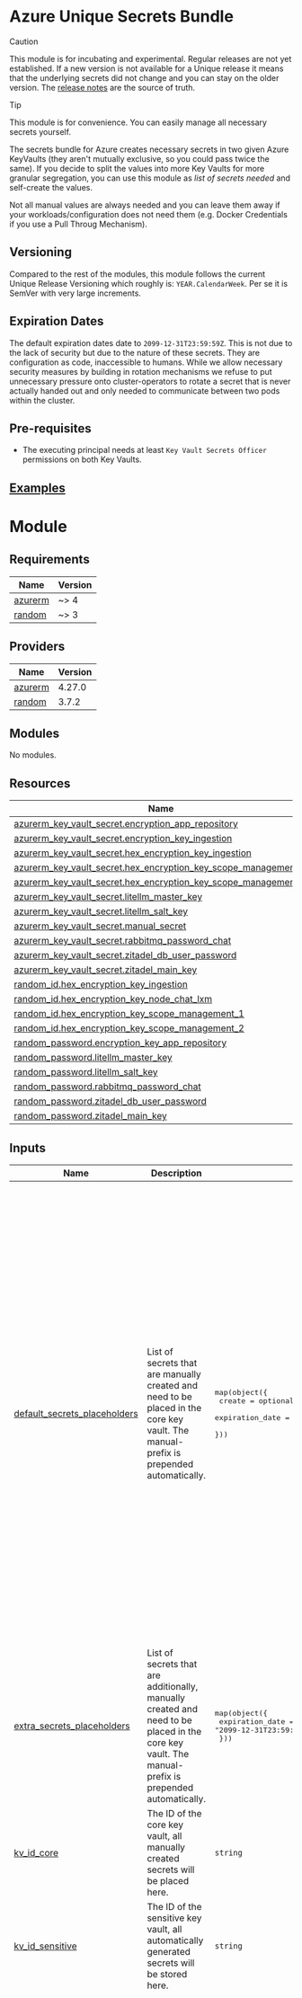 # Azure Unique Secrets Bundle

> [!CAUTION]
> This module is for incubating and experimental. Regular releases are not yet established. If a new version is not available for a Unique release it means that the underlying secrets did not change and you can stay on the older version. The [release notes](https://unique-ch.atlassian.net/wiki/x/GIAlQ) are the source of truth.

> [!TIP]
> This module is for convenience. You can easily manage all necessary secrets yourself.

The secrets bundle for Azure creates necessary secrets in two given Azure KeyVaults (they aren't mutually exclusive, so you could pass twice the same). If you decide to split the values into more Key Vaults for more granular segregation, you can use this module as _list of secrets needed_ and self-create the values.

Not all manual values are always needed and you can leave them away if your workloads/configuration does not need them (e.g. Docker Credentials if you use a Pull Throug Mechanism).

## Versioning
Compared to the rest of the modules, this module follows the current Unique Release Versioning which roughly is: `YEAR.CalendarWeek`. Per se it is SemVer with very large increments.

## Expiration Dates
The default expiration dates date to `2099-12-31T23:59:59Z`. This is not due to the lack of security but due to the nature of these secrets. They are configuration as code, inaccessible to humans. While we allow necessary security measures by building in rotation mechanisms we refuse to put unnecessary pressure onto cluster-operators to rotate a secret that is never actually handed out and only needed to communicate between two pods within the cluster.

## Pre-requisites
- The executing principal needs at least `Key Vault Secrets Officer` permissions on both Key Vaults.

## [Examples](./examples)

# Module

<!-- BEGIN_TF_DOCS -->
## Requirements

| Name | Version |
|------|---------|
| <a name="requirement_azurerm"></a> [azurerm](#requirement\_azurerm) | ~> 4 |
| <a name="requirement_random"></a> [random](#requirement\_random) | ~> 3 |

## Providers

| Name | Version |
|------|---------|
| <a name="provider_azurerm"></a> [azurerm](#provider\_azurerm) | 4.27.0 |
| <a name="provider_random"></a> [random](#provider\_random) | 3.7.2 |

## Modules

No modules.

## Resources

| Name | Type |
|------|------|
| [azurerm_key_vault_secret.encryption_app_repository](https://registry.terraform.io/providers/hashicorp/azurerm/latest/docs/resources/key_vault_secret) | resource |
| [azurerm_key_vault_secret.encryption_key_ingestion](https://registry.terraform.io/providers/hashicorp/azurerm/latest/docs/resources/key_vault_secret) | resource |
| [azurerm_key_vault_secret.hex_encryption_key_ingestion](https://registry.terraform.io/providers/hashicorp/azurerm/latest/docs/resources/key_vault_secret) | resource |
| [azurerm_key_vault_secret.hex_encryption_key_scope_management_1](https://registry.terraform.io/providers/hashicorp/azurerm/latest/docs/resources/key_vault_secret) | resource |
| [azurerm_key_vault_secret.hex_encryption_key_scope_management_2](https://registry.terraform.io/providers/hashicorp/azurerm/latest/docs/resources/key_vault_secret) | resource |
| [azurerm_key_vault_secret.litellm_master_key](https://registry.terraform.io/providers/hashicorp/azurerm/latest/docs/resources/key_vault_secret) | resource |
| [azurerm_key_vault_secret.litellm_salt_key](https://registry.terraform.io/providers/hashicorp/azurerm/latest/docs/resources/key_vault_secret) | resource |
| [azurerm_key_vault_secret.manual_secret](https://registry.terraform.io/providers/hashicorp/azurerm/latest/docs/resources/key_vault_secret) | resource |
| [azurerm_key_vault_secret.rabbitmq_password_chat](https://registry.terraform.io/providers/hashicorp/azurerm/latest/docs/resources/key_vault_secret) | resource |
| [azurerm_key_vault_secret.zitadel_db_user_password](https://registry.terraform.io/providers/hashicorp/azurerm/latest/docs/resources/key_vault_secret) | resource |
| [azurerm_key_vault_secret.zitadel_main_key](https://registry.terraform.io/providers/hashicorp/azurerm/latest/docs/resources/key_vault_secret) | resource |
| [random_id.hex_encryption_key_ingestion](https://registry.terraform.io/providers/hashicorp/random/latest/docs/resources/id) | resource |
| [random_id.hex_encryption_key_node_chat_lxm](https://registry.terraform.io/providers/hashicorp/random/latest/docs/resources/id) | resource |
| [random_id.hex_encryption_key_scope_management_1](https://registry.terraform.io/providers/hashicorp/random/latest/docs/resources/id) | resource |
| [random_id.hex_encryption_key_scope_management_2](https://registry.terraform.io/providers/hashicorp/random/latest/docs/resources/id) | resource |
| [random_password.encryption_key_app_repository](https://registry.terraform.io/providers/hashicorp/random/latest/docs/resources/password) | resource |
| [random_password.litellm_master_key](https://registry.terraform.io/providers/hashicorp/random/latest/docs/resources/password) | resource |
| [random_password.litellm_salt_key](https://registry.terraform.io/providers/hashicorp/random/latest/docs/resources/password) | resource |
| [random_password.rabbitmq_password_chat](https://registry.terraform.io/providers/hashicorp/random/latest/docs/resources/password) | resource |
| [random_password.zitadel_db_user_password](https://registry.terraform.io/providers/hashicorp/random/latest/docs/resources/password) | resource |
| [random_password.zitadel_main_key](https://registry.terraform.io/providers/hashicorp/random/latest/docs/resources/password) | resource |

## Inputs

| Name | Description | Type | Default | Required |
|------|-------------|------|---------|:--------:|
| <a name="input_default_secrets_placeholders"></a> [default\_secrets\_placeholders](#input\_default\_secrets\_placeholders) | List of secrets that are manually created and need to be placed in the core key vault. The manual- prefix is prepended automatically. | <pre>map(object({<br/>    create          = optional(bool, true)<br/>    expiration_date = optional(string, "2099-12-31T23:59:59Z")<br/>  }))</pre> | <pre>{<br/>  "litellm-anthropic-api-key": {<br/>    "create": true,<br/>    "expiration_date": "2099-12-31T23:59:59Z"<br/>  },<br/>  "litellm-bedrock-access-key": {<br/>    "create": true,<br/>    "expiration_date": "2099-12-31T23:59:59Z"<br/>  },<br/>  "litellm-bedrock-secret-key": {<br/>    "create": true,<br/>    "expiration_date": "2099-12-31T23:59:59Z"<br/>  },<br/>  "litellm-gemini-api-key": {<br/>    "create": true,<br/>    "expiration_date": "2099-12-31T23:59:59Z"<br/>  },<br/>  "litellm-openai-api-key": {<br/>    "create": true,<br/>    "expiration_date": "2099-12-31T23:59:59Z"<br/>  },<br/>  "litellm-together-ai-api-key": {<br/>    "create": true,<br/>    "expiration_date": "2099-12-31T23:59:59Z"<br/>  },<br/>  "litellm-voyage-api-key": {<br/>    "create": true,<br/>    "expiration_date": "2099-12-31T23:59:59Z"<br/>  },<br/>  "quartr-api-creds": {<br/>    "create": true,<br/>    "expiration_date": "2099-12-31T23:59:59Z"<br/>  },<br/>  "zitadel-scope-mgmt-pat": {<br/>    "create": true,<br/>    "expiration_date": "2099-12-31T23:59:59Z"<br/>  }<br/>}</pre> | no |
| <a name="input_extra_secrets_placeholders"></a> [extra\_secrets\_placeholders](#input\_extra\_secrets\_placeholders) | List of secrets that are additionally, manually created and need to be placed in the core key vault. The manual- prefix is prepended automatically. | <pre>map(object({<br/>    expiration_date = optional(string, "2099-12-31T23:59:59Z")<br/>  }))</pre> | `{}` | no |
| <a name="input_kv_id_core"></a> [kv\_id\_core](#input\_kv\_id\_core) | The ID of the core key vault, all manually created secrets will be placed here. | `string` | n/a | yes |
| <a name="input_kv_id_sensitive"></a> [kv\_id\_sensitive](#input\_kv\_id\_sensitive) | The ID of the sensitive key vault, all automatically generated secrets will be stored here. | `string` | n/a | yes |
| <a name="input_secrets_to_create"></a> [secrets\_to\_create](#input\_secrets\_to\_create) | List of secrets that are automatically generated and need to be placed in the sensitive key vault. Increment a counter to rotate the secret. | <pre>map(object({<br/>    create           = optional(bool, true)<br/>    name             = optional(string)<br/>    content_type     = optional(string, "text/plain")<br/>    special          = optional(bool, false)<br/>    length           = optional(number)<br/>    rotation_counter = optional(number, 0)<br/>    expiration_date  = optional(string, "2099-12-31T23:59:59Z")<br/>  }))</pre> | <pre>{<br/>  "encryption_app_repository": {<br/>    "content_type": "text/plain",<br/>    "create": true,<br/>    "expiration_date": "2099-12-31T23:59:59Z",<br/>    "name": "encryption-app-repository",<br/>    "rotation_counter": 0,<br/>    "special": false<br/>  },<br/>  "hex_encryption_key_ingestion": {<br/>    "content_type": "text/hex",<br/>    "create": true,<br/>    "expiration_date": "2099-12-31T23:59:59Z",<br/>    "name": "encryption-key-ingestion",<br/>    "rotation_counter": 0<br/>  },<br/>  "hex_encryption_key_node_chat_lxm": {<br/>    "content_type": "text/hex",<br/>    "create": true,<br/>    "expiration_date": "2099-12-31T23:59:59Z",<br/>    "name": "encryption-key-node-chat-lxm",<br/>    "rotation_counter": 0<br/>  },<br/>  "hex_encryption_key_scope_management_1": {<br/>    "content_type": "text/hex",<br/>    "create": true,<br/>    "expiration_date": "2099-12-31T23:59:59Z",<br/>    "name": "encryption-key-scope-management-1",<br/>    "rotation_counter": 0<br/>  },<br/>  "hex_encryption_key_scope_management_2": {<br/>    "content_type": "text/hex",<br/>    "create": true,<br/>    "expiration_date": "2099-12-31T23:59:59Z",<br/>    "name": "encryption-key-scope-management-2",<br/>    "rotation_counter": 0<br/>  },<br/>  "litellm_master_key": {<br/>    "content_type": "text/plain",<br/>    "create": true,<br/>    "expiration_date": "2099-12-31T23:59:59Z",<br/>    "length": 32,<br/>    "name": "litellm-master-key",<br/>    "rotation_counter": 0,<br/>    "special": false<br/>  },<br/>  "litellm_salt_key": {<br/>    "content_type": "text/plain",<br/>    "create": true,<br/>    "expiration_date": "2099-12-31T23:59:59Z",<br/>    "length": 32,<br/>    "name": "litellm-salt-key",<br/>    "rotation_counter": 0,<br/>    "special": false<br/>  },<br/>  "rabbitmq_password_chat": {<br/>    "content_type": "text/plain",<br/>    "create": true,<br/>    "expiration_date": "2099-12-31T23:59:59Z",<br/>    "length": 24,<br/>    "name": "rabbitmq-password-chat",<br/>    "rotation_counter": 0,<br/>    "special": false<br/>  },<br/>  "zitadel_db_user_password": {<br/>    "content_type": "text/plain",<br/>    "create": true,<br/>    "expiration_date": "2099-12-31T23:59:59Z",<br/>    "length": 32,<br/>    "name": "zitadel-db-user-password",<br/>    "rotation_counter": 0,<br/>    "special": false<br/>  },<br/>  "zitadel_main_key": {<br/>    "content_type": "text/plain",<br/>    "create": true,<br/>    "expiration_date": "2099-12-31T23:59:59Z",<br/>    "length": 32,<br/>    "name": "zitadel-main-key",<br/>    "rotation_counter": 0,<br/>    "special": false<br/>  }<br/>}</pre> | no |

## Outputs

| Name | Description |
|------|-------------|
| <a name="output_manual_secrets_created"></a> [manual\_secrets\_created](#output\_manual\_secrets\_created) | List of names of secrets created in the core key vault. |
<!-- END_TF_DOCS -->

## Compatibility

| Module Version | Compatibility |
|---|---|
| `> 1.0.0` | `unique.ai`: `~> 2025.16` |

## Upgrading

### ~> `2.0.0`

Module was not used by anyone except a test tenant. Sticking to semver, we mark it as breaking change.

